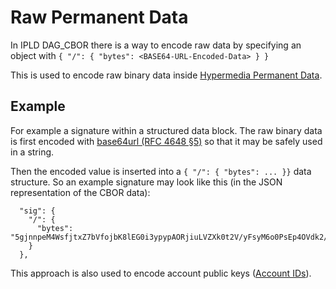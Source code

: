 # Raw Permanent Data

In IPLD DAG_CBOR there is a way to encode raw data by specifying an object with `{ "/": { "bytes": <BASE64-URL-Encoded-Data> } }`

This is used to encode raw binary data inside [Hypermedia Permanent Data](./permanent-data).

## Example

For example a signature within a structured data block. The raw binary data is first encoded with [base64url (RFC 4648 §5)](https://datatracker.ietf.org/doc/html/rfc4648#section-5) so that it may be safely used in a string.

Then the encoded value is inserted into a `{ "/": { "bytes": ... }}` data structure. So an example signature may look like this (in the JSON representation of the CBOR data):

```
  "sig": {
    "/": {
      "bytes": "5gjnnpeM4WsfjtxZ7bVfojbK8lEG0i3ypypAORjiuLVZXk0t2V/yFsyM6o0PsEp4OVdk2/XKfW7KOthp1FYODA"
    }
  },
```

This approach is also used to encode account public keys ([Account IDs](./accounts#account-id)).